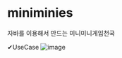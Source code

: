 # miniminies
자바를 이용해서 만드는 미니미니게임천국

✔UseCase
![image](https://user-images.githubusercontent.com/41908152/97674077-4189c600-1ad0-11eb-8853-555a0165986e.png)

